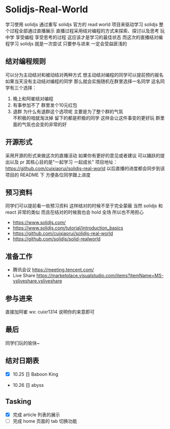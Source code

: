 # Solidjs-Real-World
学习使用 solidjs 
通过重写 solidjs 官方的 read world 项目来驱动学习 solidjs
整个过程全部通过直播展示
直播过程采用结对编程的方式来探索、探讨以及思考
玩中学  享受编程 享受思考的过程 这应该才是学习的最佳状态
而这次的直播结对编程学习 solidjs 就是一次尝试
只要参与进来 一定会受益匪浅的

## 结对编程规则
可以分为主动结对和被动结对两种方式
想主动结对编程的同学可以提前预约报名
如果当天没有主动结对编程的同学 那么就会实施随机在群里选择一名同学
这名同学有三个选择：
1. 晚上和阿崔结对编程
2. 有事参加不了 群里发个10元红包
3. 退群
为什么有退群这个选项呢 主要是为了整个群的气氛  
不积极的咱就淘汰掉  留下的都是积极的同学 
这样会让这件事变的更好玩  群里面的气氛也会变的非常的好

## 开源形式
采用开源的形式来做这次的直播活动
如果你有更好的意见或者建议 可以踊跃的提出以及 pr 
其核心目的是"一起学习  一起成长"
项目地址：https://github.com/cuixiaorui/solidjs-real-world
以后直播的进度都会同步到该项目的 README 下  方便各位同学跟上进度

## 预习资料

同学们可以提前看一些预习资料  这样结对的时候不至于完全蒙蔽
当然 solidjs 和 react 非常的类似 而且在结对的时候我也会 hold 全场
所以也不用担心

- https://www.solidjs.com/
- https://www.solidjs.com/tutorial/introduction_basics
- https://github.com/cuixiaorui/solidjs-real-world
- https://github.com/solidjs/solid-realworld

## 准备工作
- 腾讯会议 https://meeting.tencent.com/
- Live Share https://marketplace.visualstudio.com/items?itemName=MS-vsliveshare.vsliveshare

## 参与进来
直接加阿崔 wx: cuixr1314  说明你的来意即可

## 最后
同学们玩的愉快~

## 结对日期表
- [x] 10.25 日  Baboon King
- 10.26 日  abyss


## Tasking
- [x] 完成 article 列表的展示
- [ ] 完成 home 页面的 tab 切换功能

